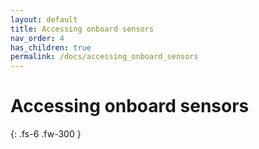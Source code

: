 ```yaml
---
layout: default
title: Accessing onboard sensors
nav_order: 4
has_children: true
permalink: /docs/accessing_onboard_sensors
---
```


# Accessing onboard sensors

{: .fs-6 .fw-300 }
